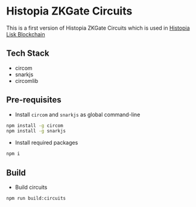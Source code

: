 # Histopia ZKGate Circuits
This is a first version of Histopia ZKGate Circuits which is used in [Histopia Lisk Blockchain](https://github.com/oxydev/Histopia-lisk-app)

## Tech Stack
- circom
- snarkjs
- circomlib

## Pre-requisites
- Install `circom` and `snarkjs` as global command-line
```bash
npm install -g circom
npm install -g snarkjs
```

- Install required packages
```bash
npm i
```

## Build
- Build circuits
```bash
npm run build:circuits
```
